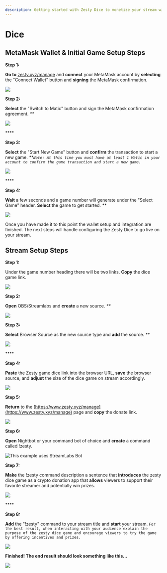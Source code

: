 ```yaml
---
description: Getting started with Zesty Dice to monetize your stream with crypto.
---
```


# Dice

## MetaMask Wallet & Initial Game Setup Steps

**Step 1:**

**Go to** [zesty.xyz/manage](https://www.zesty.xyz/manage) and **connect** your MetaMask account by **selecting** the "Connect Wallet" button and **signing** the MetaMask confirmation.

![](../.gitbook/assets/Screenshot\_20.png)

**Step 2:**

**Select** the "Switch to Matic" button and sign the MetaMask confirmation agreement. _\*\*_

![](../.gitbook/assets/Screenshot\_21.png)

\*\*\*\*

**Step 3:**

**Select** the "Start New Game" button and **confirm** the transaction to start a new game. _\*\*`Note: At this time you must have at least 1 Matic in your account to confirm the game transaction and start a new game.`_

![](../.gitbook/assets/Screenshot\_22.png)

\*\*\*\*

**Step 4:**

**Wait** a few seconds and a game number will generate under the "Select Game" header. **Select** the game to get started. _\*\*_

![](../.gitbook/assets/Screenshot\_23.png)

Once you have made it to this point the wallet setup and integration are finished. The next steps will handle configuring the Zesty Dice to go live on your stream.

## Stream Setup Steps

**Step 1:**

Under the game number heading there will be two links. **Copy** the dice game link.

![](../.gitbook/assets/Screenshot\_24.png)

**Step 2:**

**Open** OBS/Streamlabs and **create** a new source. _\*\*_

![](../.gitbook/assets/Screenshot\_25.png)

**Step 3:**

**Select** Browser Source as the new source type and **add** the source. _\*\*_

![](../.gitbook/assets/Screenshot\_26.png)

\*\*\*\*

**Step 4:**

**Paste** the Zesty game dice link into the browser URL, **save** the browser source, and **adjust** the size of the dice game on stream accordingly.

![](../.gitbook/assets/Screenshot\_27.png)

**Step 5:**

**Return** to the [https://www.zesty.xyz/manage](https://www.zesty.xyz/manage) page and **copy** the donate link.

![](../.gitbook/assets/Screenshot\_28.png)

**Step 6:**

**Open** Nightbot or your command bot of choice and **create** a command called !zesty.

![This example uses StreamLabs Bot](../.gitbook/assets/Screenshot\_29.png)

**Step 7:**

**Make** the !zesty command description a sentence that **introduces** the zesty dice game as a crypto donation app that **allows** viewers to support their favorite streamer and potentially win prizes.

![](../.gitbook/assets/Screenshot\_30.png)

\*\*\*\*

**Step 8:**

**Add** the "!zesty" command to your stream title and **start** your stream. `For the best result, when interacting with your audience explain the purpose of the zesty dice game and encourage viewers to try the game by offering incentives and prizes.`

![](../.gitbook/assets/Screenshot\_31.png)

**Finished! The end result should look something like this...**

![](../.gitbook/assets/Screenshot\_32.png)
